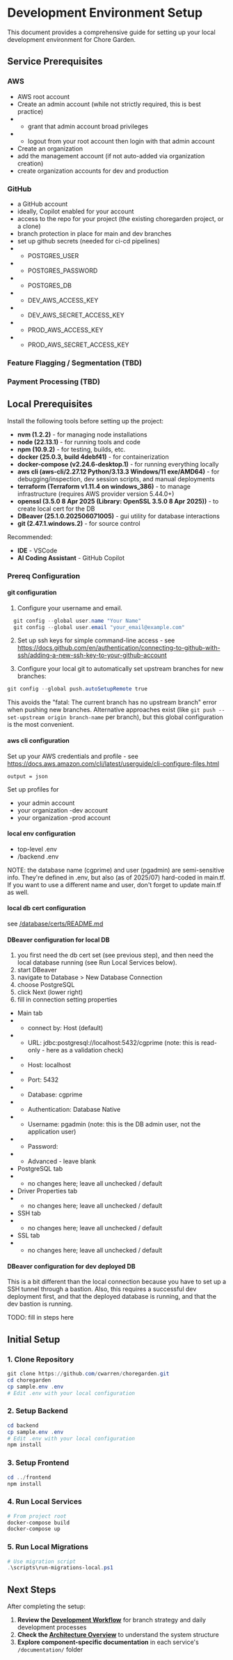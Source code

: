 # Development Environment Setup

This document provides a comprehensive guide for setting up your local development environment for Chore Garden.

## Service Prerequisites

### AWS

- AWS root account
- Create an admin account (while not strictly required, this is best practice)
- - grant that admin account broad privileges
- - logout from your root account then login with that admin account
- Create an organization
- add the management account (if not auto-added via organization creation)
- create organization accounts for dev and production

### GitHub

- a GitHub account
- ideally, Copilot enabled for your account
- access to the repo for your project (the existing choregarden project, or a clone)
- branch protection in place for main and dev branches
- set up github secrets (needed for ci-cd pipelines)
- - POSTGRES_USER
- - POSTGRES_PASSWORD
- - POSTGRES_DB
- - DEV_AWS_ACCESS_KEY
- - DEV_AWS_SECRET_ACCESS_KEY
- - PROD_AWS_ACCESS_KEY
- - PROD_AWS_SECRET_ACCESS_KEY

### Feature Flagging  / Segmentation (TBD)

### Payment Processing (TBD)

## Local Prerequisites

Install the following tools before setting up the project:
- **nvm (1.2.2)** - for managing node installations
- **node (22.13.1)** - for running tools and code
- **npm (10.9.2)** - for testing, builds, etc.
- **docker (25.0.3, build 4debf41)** - for containerization
- **docker-compose (v2.24.6-desktop.1)** - for running everything locally
- **aws cli (aws-cli/2.27.12 Python/3.13.3 Windows/11 exe/AMD64)** - for debugging/inspection, dev session scripts, and manual deployments
- **terraform (Terraform v1.11.4 on windows_386)** - to manage infrastructure (requires AWS provider version 5.44.0+)
- **openssl (3.5.0 8 Apr 2025 (Library: OpenSSL 3.5.0 8 Apr 2025))** - to create local cert for the DB
- **DBeaver (25.1.0.202506071005)** - gui utility for database interactions
- **git (2.47.1.windows.2)** - for source control

Recommended:
- **IDE** - VSCode
- **AI Coding Assistant** - GitHub Copilot

### Prereq Configuration

#### git configuration

1. Configure your username and email.
```powershell
  git config --global user.name "Your Name"
  git config --global user.email "your_email@example.com"
```

2. Set up ssh keys for simple command-line access - see https://docs.github.com/en/authentication/connecting-to-github-with-ssh/adding-a-new-ssh-key-to-your-github-account


3. Configure your local git to automatically set upstream branches for new branches:

```powershell
git config --global push.autoSetupRemote true
```

This avoids the "fatal: The current branch has no upstream branch" error when pushing new branches. Alternative approaches exist (like `git push --set-upstream origin branch-name` per branch), but this global configuration is the most convenient.

#### aws cli configuration

Set up your AWS credentials and profile - see https://docs.aws.amazon.com/cli/latest/userguide/cli-configure-files.html

`output = json`

Set up profiles for 
* your admin account
* your organization -dev account
* your organization -prod account

#### local env configuration

* top-level .env
* /backend .env

NOTE: the database name (cgprime) and user (pgadmin) are semi-sensitive info. They're defined in .env, but also (as of 2025/07) hard-coded in main.tf. If you want to use a different name and user, don't forget to update main.tf as well.

#### local db cert configuration

see [/database/certs/README.md](/database/certs/README.md)

#### DBeaver configuration for local DB

1. you first need the db cert set (see previous step), and then need the local database running (see Run Local Services below).
2. start DBeaver
3. navigate to Database > New Database Connection
4. choose PostgreSQL
5. click Next (lower right)
6. fill in connection setting properties
* Main tab
* * connect by: Host (default)
* * URL: jdbc:postgresql://localhost:5432/cgprime (note: this is read-only - here as a validation check)
* * Host: localhost
* * Port: 5432
* * Database: cgprime
* * Authentication: Database Native
* * Username: pgadmin (note: this is the DB admin user, not the application user)
* * Password: <whatever you set in your local env>
* * Advanced - leave blank
* PostgreSQL tab
* * no changes here; leave all unchecked / default
* Driver Properties tab
* * no changes here; leave all unchecked / default
* SSH tab
* * no changes here; leave all unchecked / default
* SSL tab
* * no changes here; leave all unchecked / default

#### DBeaver configuration for dev deployed DB

This is a bit different than the local connection because you have to set up a SSH tunnel through a bastion. Also, this requires a successful dev deployment first, and that the deployed database is running, and that the dev bastion is running.

TODO: fill in steps here

## Initial Setup

### 1. Clone Repository

```powershell
git clone https://github.com/cwarren/choregarden.git
cd choregarden
cp sample.env .env
# Edit .env with your local configuration
```

### 2. Setup Backend

```powershell
cd backend
cp sample.env .env
# Edit .env with your local configuration
npm install
```

### 3. Setup Frontend

```powershell
cd ../frontend
npm install
```

### 4. Run Local Services

```powershell
# From project root
docker-compose build
docker-compose up
```

### 5. Run Local Migrations

```powershell
# Use migration script
.\scripts\run-migrations-local.ps1
```

## Next Steps

After completing the setup:

1. **Review the [Development Workflow](./development_workflow.md)** for branch strategy and daily development processes
2. **Check the [Architecture Overview](./architecture.md)** to understand the system structure
3. **Explore component-specific documentation** in each service's `/documentation/` folder

